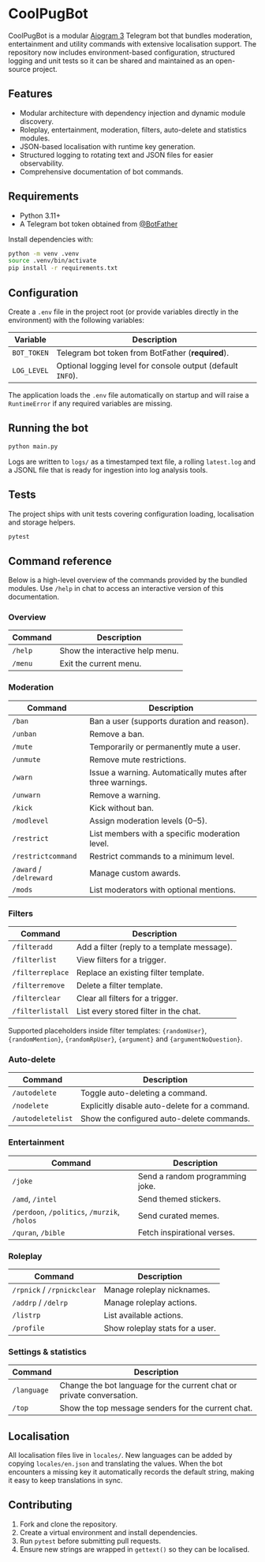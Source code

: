 # CoolPugBot

CoolPugBot is a modular [Aiogram 3](https://docs.aiogram.dev/) Telegram bot that bundles
moderation, entertainment and utility commands with extensive localisation support.
The repository now includes environment-based configuration, structured logging and
unit tests so it can be shared and maintained as an open-source project.

## Features

- Modular architecture with dependency injection and dynamic module discovery.
- Roleplay, entertainment, moderation, filters, auto-delete and statistics modules.
- JSON-based localisation with runtime key generation.
- Structured logging to rotating text and JSON files for easier observability.
- Comprehensive documentation of bot commands.

## Requirements

- Python 3.11+
- A Telegram bot token obtained from [@BotFather](https://t.me/BotFather)

Install dependencies with:

```bash
python -m venv .venv
source .venv/bin/activate
pip install -r requirements.txt
```

## Configuration

Create a `.env` file in the project root (or provide variables directly in the
environment) with the following variables:

| Variable    | Description                                              |
|-------------|----------------------------------------------------------|
| `BOT_TOKEN` | Telegram bot token from BotFather (**required**).        |
| `LOG_LEVEL` | Optional logging level for console output (default `INFO`). |

The application loads the `.env` file automatically on startup and will raise a
`RuntimeError` if any required variables are missing.

## Running the bot

```bash
python main.py
```

Logs are written to `logs/` as a timestamped text file, a rolling `latest.log`
and a JSONL file that is ready for ingestion into log analysis tools.

## Tests

The project ships with unit tests covering configuration loading, localisation and
storage helpers.

```bash
pytest
```

## Command reference

Below is a high-level overview of the commands provided by the bundled modules.
Use `/help` in chat to access an interactive version of this documentation.

### Overview

| Command      | Description                                |
|--------------|--------------------------------------------|
| `/help`      | Show the interactive help menu.             |
| `/menu`      | Exit the current menu.                      |

### Moderation

| Command              | Description |
|----------------------|-------------|
| `/ban`               | Ban a user (supports duration and reason). |
| `/unban`             | Remove a ban. |
| `/mute`              | Temporarily or permanently mute a user. |
| `/unmute`            | Remove mute restrictions. |
| `/warn`              | Issue a warning. Automatically mutes after three warnings. |
| `/unwarn`            | Remove a warning. |
| `/kick`              | Kick without ban. |
| `/modlevel`          | Assign moderation levels (0–5). |
| `/restrict`          | List members with a specific moderation level. |
| `/restrictcommand`   | Restrict commands to a minimum level. |
| `/award` / `/delreward` | Manage custom awards. |
| `/mods`              | List moderators with optional mentions. |

### Filters

| Command            | Description |
|--------------------|-------------|
| `/filteradd`       | Add a filter (reply to a template message). |
| `/filterlist`      | View filters for a trigger. |
| `/filterreplace`   | Replace an existing filter template. |
| `/filterremove`    | Delete a filter template. |
| `/filterclear`     | Clear all filters for a trigger. |
| `/filterlistall`   | List every stored filter in the chat. |

Supported placeholders inside filter templates:
`{randomUser}`, `{randomMention}`, `{randomRpUser}`, `{argument}` and `{argumentNoQuestion}`.

### Auto-delete

| Command             | Description |
|---------------------|-------------|
| `/autodelete`       | Toggle auto-deleting a command. |
| `/nodelete`         | Explicitly disable auto-delete for a command. |
| `/autodeletelist`   | Show the configured auto-delete commands. |

### Entertainment

| Command            | Description |
|--------------------|-------------|
| `/joke`            | Send a random programming joke. |
| `/amd`, `/intel`   | Send themed stickers. |
| `/perdoon`, `/politics`, `/murzik`, `/holos` | Send curated memes. |
| `/quran`, `/bible` | Fetch inspirational verses. |

### Roleplay

| Command            | Description |
|--------------------|-------------|
| `/rpnick` / `/rpnickclear` | Manage roleplay nicknames. |
| `/addrp` / `/delrp`        | Manage roleplay actions. |
| `/listrp`                 | List available actions. |
| `/profile`                | Show roleplay stats for a user. |

### Settings & statistics

| Command        | Description |
|----------------|-------------|
| `/language`    | Change the bot language for the current chat or private conversation. |
| `/top`         | Show the top message senders for the current chat. |

## Localisation

All localisation files live in `locales/`. New languages can be added by copying
`locales/en.json` and translating the values. When the bot encounters a missing
key it automatically records the default string, making it easy to keep
translations in sync.

## Contributing

1. Fork and clone the repository.
2. Create a virtual environment and install dependencies.
3. Run `pytest` before submitting pull requests.
4. Ensure new strings are wrapped in `gettext()` so they can be localised.

